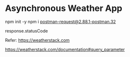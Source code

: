 # Asynchronous Weather App

npm init -y
npm i postman-request@2.88.1-postman.32

response.statusCode

Refer: 
https://weatherstack.com

https://weatherstack.com/documentation#query_parameter
